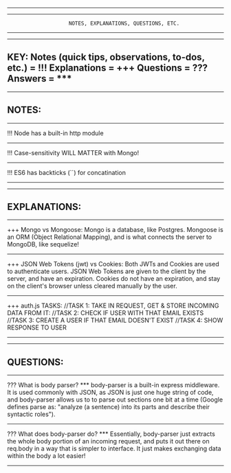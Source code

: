 ---------------------------------------------------------------------------------------------
---------------------------------------------------------------------------------------------
						NOTES, EXPLANATIONS, QUESTIONS, ETC.
---------------------------------------------------------------------------------------------
---------------------------------------------------------------------------------------------
KEY:
	Notes (quick tips, observations, to-dos, etc.) = !!!
	Explanations = +++
	Questions = ???
	Answers = ***
---------------------------------------------------------------------------------------------
---------------------------------------------------------------------------------------------
NOTES:
---------------------------------------------------------------------------------------------
---------------------------------------------------------------------------------------------
!!! Node has a built-in http module

*******************************************

!!! Case-sensitivity WILL MATTER with Mongo!

*******************************************

!!! ES6 has backticks (``) for concatination

---------------------------------------------------------------------------------------------
---------------------------------------------------------------------------------------------
EXPLANATIONS:
---------------------------------------------------------------------------------------------
---------------------------------------------------------------------------------------------
+++ Mongo vs Mongoose: Mongo is a database, like Postgres. Mongoose is an ORM (Object 
	Relational Mapping), and is what connects the server to MongoDB, like sequelize!

*******************************************

+++ JSON Web Tokens (jwt) vs Cookies: Both JWTs and Cookies are used to authenticate users.
	JSON Web Tokens are given to the client by the server, and have an expiration. Cookies do
	not have an expiration, and stay on the client's browser unless cleared manually by the
	user.

*******************************************

+++ auth.js TASKS:
	//TASK 1: TAKE IN REQUEST, GET & STORE INCOMING DATA FROM IT:
	//TASK 2: CHECK IF USER WITH THAT EMAIL EXISTS
	//TASK 3: CREATE A USER IF THAT EMAIL DOESN'T EXIST
	//TASK 4: SHOW RESPONSE TO USER

---------------------------------------------------------------------------------------------
---------------------------------------------------------------------------------------------
QUESTIONS:
---------------------------------------------------------------------------------------------
---------------------------------------------------------------------------------------------
??? What is body parser?
*** body-parser is a built-in express middleware. It is used commonly with JSON, as JSON is
	just one huge string of code, and body-parser allows us to to parse out sections one bit
	at a time (Google defines parse as: "analyze (a sentence) into its parts and describe 
	their syntactic roles").

*******************************************

??? What does body-parser do?
*** Essentially, body-parser just extracts the whole body portion of an incoming request, and
	puts it out there on req.body in a way that is simpler to interface. It just makes
	exchanging data within the body a lot easier!
	 
*******************************************

